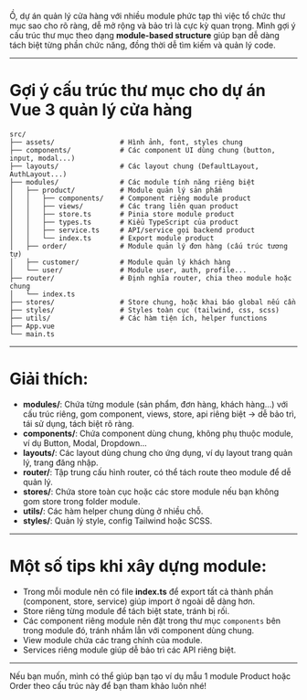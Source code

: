 Ồ, dự án quản lý cửa hàng với nhiều module phức tạp thì việc tổ chức thư mục sao cho rõ ràng, dễ mở rộng và bảo trì là cực kỳ quan trọng. Mình gợi ý cấu trúc thư mục theo dạng **module-based structure** giúp bạn dễ dàng tách biệt từng phần chức năng, đồng thời dễ tìm kiếm và quản lý code.

---

# Gợi ý cấu trúc thư mục cho dự án Vue 3 quản lý cửa hàng

```
src/
├── assets/                # Hình ảnh, font, styles chung
├── components/            # Các component UI dùng chung (button, input, modal...)
├── layouts/               # Các layout chung (DefaultLayout, AuthLayout...)
├── modules/               # Các module tính năng riêng biệt
│   ├── product/           # Module quản lý sản phẩm
│   │   ├── components/    # Component riêng module product
│   │   ├── views/         # Các trang liên quan product
│   │   ├── store.ts       # Pinia store module product
│   │   ├── types.ts       # Kiểu TypeScript của product
│   │   ├── service.ts     # API/service gọi backend product
│   │   └── index.ts       # Export module product
│   ├── order/             # Module quản lý đơn hàng (cấu trúc tương tự)
│   ├── customer/          # Module quản lý khách hàng
│   └── user/              # Module user, auth, profile...
├── router/                # Định nghĩa router, chia theo module hoặc chung
│   └── index.ts
├── stores/                # Store chung, hoặc khai báo global nếu cần
├── styles/                # Styles toàn cục (tailwind, css, scss)
├── utils/                 # Các hàm tiện ích, helper functions
├── App.vue
└── main.ts
```

---

# Giải thích:

* **modules/**: Chứa từng module (sản phẩm, đơn hàng, khách hàng...) với cấu trúc riêng, gom component, views, store, api riêng biệt → dễ bảo trì, tái sử dụng, tách biệt rõ ràng.
* **components/**: Chứa component dùng chung, không phụ thuộc module, ví dụ Button, Modal, Dropdown...
* **layouts/**: Các layout dùng chung cho ứng dụng, ví dụ layout trang quản lý, trang đăng nhập.
* **router/**: Tập trung cấu hình router, có thể tách route theo module để dễ quản lý.
* **stores/**: Chứa store toàn cục hoặc các store module nếu bạn không gom store trong folder module.
* **utils/**: Các hàm helper chung dùng ở nhiều chỗ.
* **styles/**: Quản lý style, config Tailwind hoặc SCSS.

---

# Một số tips khi xây dựng module:

* Trong mỗi module nên có file **index.ts** để export tất cả thành phần (component, store, service) giúp import ở ngoài dễ dàng hơn.
* Store riêng từng module để tách biệt state, tránh bị rối.
* Các component riêng module nên đặt trong thư mục `components` bên trong module đó, tránh nhầm lẫn với component dùng chung.
* View module chứa các trang chính của module.
* Services riêng module giúp dễ bảo trì các API riêng biệt.

---

Nếu bạn muốn, mình có thể giúp bạn tạo ví dụ mẫu 1 module Product hoặc Order theo cấu trúc này để bạn tham khảo luôn nhé!
